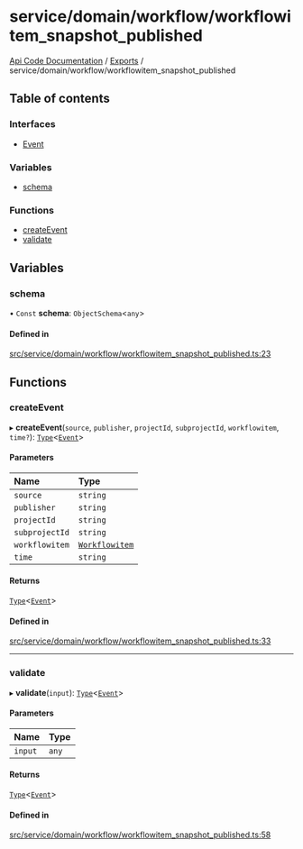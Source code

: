 # service/domain/workflow/workflowitem\_snapshot\_published
 
[Api Code Documentation](../README.md) / [Exports](../modules.md) / service/domain/workflow/workflowitem\_snapshot\_published

## Table of contents

### Interfaces

- [Event](../interfaces/service_domain_workflow_workflowitem_snapshot_published.Event.md)

### Variables

- [schema](service_domain_workflow_workflowitem_snapshot_published.md#schema)

### Functions

- [createEvent](service_domain_workflow_workflowitem_snapshot_published.md#createevent)
- [validate](service_domain_workflow_workflowitem_snapshot_published.md#validate)

## Variables

### schema

• `Const` **schema**: `ObjectSchema`\<`any`\>

#### Defined in

[src/service/domain/workflow/workflowitem_snapshot_published.ts:23](https://github.com/openkfw/TruBudget/blob/90402cb/api/src/service/domain/workflow/workflowitem_snapshot_published.ts#L23)

## Functions

### createEvent

▸ **createEvent**(`source`, `publisher`, `projectId`, `subprojectId`, `workflowitem`, `time?`): [`Type`](result.md#type)\<[`Event`](../interfaces/service_domain_workflow_workflowitem_snapshot_published.Event.md)\>

#### Parameters

| Name | Type |
| :------ | :------ |
| `source` | `string` |
| `publisher` | `string` |
| `projectId` | `string` |
| `subprojectId` | `string` |
| `workflowitem` | [`Workflowitem`](../interfaces/service_domain_workflow_workflowitem.Workflowitem.md) |
| `time` | `string` |

#### Returns

[`Type`](result.md#type)\<[`Event`](../interfaces/service_domain_workflow_workflowitem_snapshot_published.Event.md)\>

#### Defined in

[src/service/domain/workflow/workflowitem_snapshot_published.ts:33](https://github.com/openkfw/TruBudget/blob/90402cb/api/src/service/domain/workflow/workflowitem_snapshot_published.ts#L33)

___

### validate

▸ **validate**(`input`): [`Type`](result.md#type)\<[`Event`](../interfaces/service_domain_workflow_workflowitem_snapshot_published.Event.md)\>

#### Parameters

| Name | Type |
| :------ | :------ |
| `input` | `any` |

#### Returns

[`Type`](result.md#type)\<[`Event`](../interfaces/service_domain_workflow_workflowitem_snapshot_published.Event.md)\>

#### Defined in

[src/service/domain/workflow/workflowitem_snapshot_published.ts:58](https://github.com/openkfw/TruBudget/blob/90402cb/api/src/service/domain/workflow/workflowitem_snapshot_published.ts#L58)

